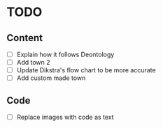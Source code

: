 # TODO

## Content

- [ ] Explain how it follows Deontology
- [ ] Add town 2
- [ ] Update Dikstra's flow chart to be more accurate
- [ ] Add custom made town

## Code

- [ ] Replace images with code as text
